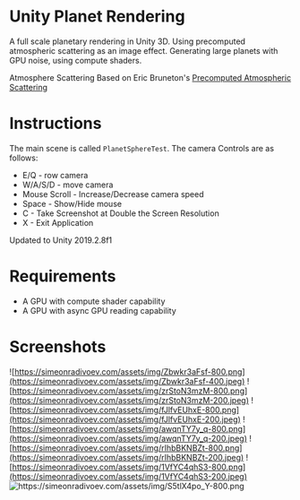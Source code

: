 # Unity Planet Rendering

A full scale planetary rendering in Unity 3D. Using precomputed atmospheric scattering as an image effect. Generating large planets with GPU noise, using compute shaders.

Atmosphere Scattering Based on Eric Bruneton's [Precomputed Atmospheric Scattering](https://www.youtube.com/watch?v=0I7Af2Ev5iQ)

# Instructions

The main scene is called `PlanetSphereTest`. 
The camera Controls are as follows:
* E/Q - row camera
* W/A/S/D - move camera
* Mouse Scroll - Increase/Decrease camera speed
* Space - Show/Hide mouse
* C - Take Screenshot at Double the Screen Resolution
* X - Exit Application

Updated to Unity 2019.2.8f1

# Requirements 

* A GPU with compute shader capability
* A GPU with async GPU reading capability

# Screenshots
![https://simeonradivoev.com/assets/img/Zbwkr3aFsf-800.png](https://simeonradivoev.com/assets/img/Zbwkr3aFsf-400.jpeg)
![https://simeonradivoev.com/assets/img/zrStoN3mzM-800.png](https://simeonradivoev.com/assets/img/zrStoN3mzM-200.jpeg)
![https://simeonradivoev.com/assets/img/fJlfvEUhxE-800.png](https://simeonradivoev.com/assets/img/fJlfvEUhxE-200.jpeg)
![https://simeonradivoev.com/assets/img/awqnTY7y_q-800.png](https://simeonradivoev.com/assets/img/awqnTY7y_q-200.jpeg)
![https://simeonradivoev.com/assets/img/rIhbBKNBZt-800.png](https://simeonradivoev.com/assets/img/rIhbBKNBZt-200.jpeg)
![https://simeonradivoev.com/assets/img/1VfYC4qhS3-800.png](https://simeonradivoev.com/assets/img/1VfYC4qhS3-200.jpeg)
![https://simeonradivoev.com/assets/img/S5tlX4po_Y-800.png ](https://simeonradivoev.com/assets/img/S5tlX4po_Y-200.jpeg)
